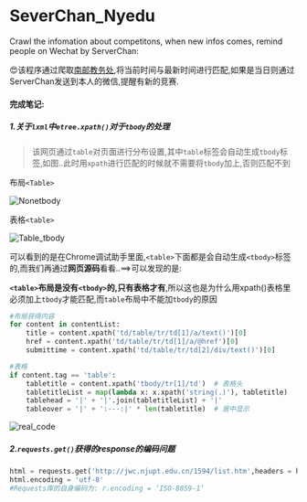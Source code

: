 # SeverChan_Nyedu
Crawl the infomation about competitons, when new infos comes, remind people on Wechat by ServerChan:

:heart_eyes:该程序通过爬取[南邮教务处](http://jwc.njupt.edu.cn/1594/list.htm),将当前时间与最新时间进行匹配,如果是当日则通过ServerChan发送到本人的微信,提醒有新的竞赛.





#### 完成笔记:

##### 1.关于`lxml`中`etree.xpath()`对于`tbody`的处理

> 该网页通过`table`对页面进行分布设置,其中`table`标签会自动生成`tbody`标签,如图..此时用`xpath`进行匹配的时候就不需要将`tbody`加上,否则匹配不到

布局`<Table>`

![Nonetbody](https://github.com/Freedomisgood/SeverChan_Nyedu/blob/master/images/Nonetbody.jpgNonetbody.jpg)

表格`<table>`

![Table_tbody](https://github.com/Freedomisgood/SeverChan_Nyedu/blob/master/images/Nonetbody.jpgTable_tbody.jpg)



可以看到的是在Chrome调试助手里面,`<table>`下面都是会自动生成`<tbody>`标签的,而我们再通过**网页源码**看看..==>可以发现的是:

**`<table>`布局是没有`<tbody>`的,只有表格才有**,所以这也是为什么用xpath()表格里必须加上`tbody`才能匹配,而`table`布局中不能加`tbody`的原因

```python
#布局获得内容
for content in contentList:
    title = content.xpath('td/table/tr/td[1]/a/text()')[0]
    href = content.xpath('td/table/tr/td[1]/a/@href')[0]
    submittime = content.xpath('td/table/tr/td[2]/div/text()')[0]

#表格
if content.tag == 'table':
    tabletitle = content.xpath('tbody/tr[1]/td')  # 表格头
    tabletitleList = map(lambda x: x.xpath('string(.)'), tabletitle)
    tablehead = '|' + '|'.join(tabletitleList) + '|' 
    tableover = '|' + ':---:|' * len(tabletitle)  # 居中显示
```

![real_code](https://github.com/Freedomisgood/SeverChan_Nyedu/blob/master/images/Nonetbody.jpgreal_code.jpg)



##### 2.`requests.get()`获得的response的编码问题

```python
html = requests.get('http://jwc.njupt.edu.cn/1594/list.htm',headers = headers)
html.encoding = 'utf-8'
#Requests库的自身编码为: r.encoding = ‘ISO-8859-1’
```
